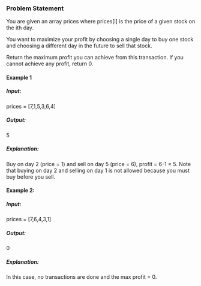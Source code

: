 ### Problem Statement

You are given an array prices where prices[i] is the price of a given stock on the ith day.

You want to maximize your profit by choosing a single day to buy one stock and choosing a different day in the future to sell that stock.

Return the maximum profit you can achieve from this transaction. If you cannot achieve any profit, return 0.

#### Example 1

##### Input:
 prices = [7,1,5,3,6,4]
##### Output: 
5
##### Explanation: 
Buy on day 2 (price = 1) and sell on day 5 (price = 6), profit = 6-1 = 5. Note that buying on day 2 and selling on day 1 is not allowed because you must buy before you sell.

#### Example 2:


##### Input: 
prices = [7,6,4,3,1]
#####  Output: 
0
#####  Explanation: 
In this case, no transactions are done and the max profit = 0.